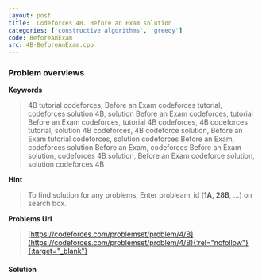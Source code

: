 ```yaml
---
layout: post
title:  Codeforces 4B. Before an Exam solution
categories: ['constructive algorithms', 'greedy']
code: BeforeAnExam
src: 4B-BeforeAnExam.cpp
---
```

### **Problem overviews**

**Keywords**
> 4B tutorial codeforces, Before an Exam codeforces tutorial, codeforces solution 4B, solution Before an Exam codeforces, tutorial Before an Exam codeforces, tutorial 4B codeforces, 4B codeforces tutorial, solution 4B codeforces, 4B codeforce solution, Before an Exam tutorial codeforces, solution codeforces Before an Exam, codeforces solution Before an Exam, codeforces Before an Exam solution, codeforces 4B solution, Before an Exam codeforce solution, solution codeforces 4B

**Hint**
> To find solution for any problems, Enter probleam_id (**1A, 28B**, ...) on search box. 

**Problems Url**
> [https://codeforces.com/problemset/problem/4/B](https://codeforces.com/problemset/problem/4/B){:rel="nofollow"}{:target="_blank"}

#### **Solution**



